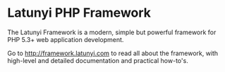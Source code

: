 Latunyi PHP Framework
=======

The Latunyi Framework is a modern, simple but powerful framework for PHP 5.3+ web application development.

Go to http://framework.latunyi.com to read all about the framework, with high-level and detailed documentation and practical how-to's.

